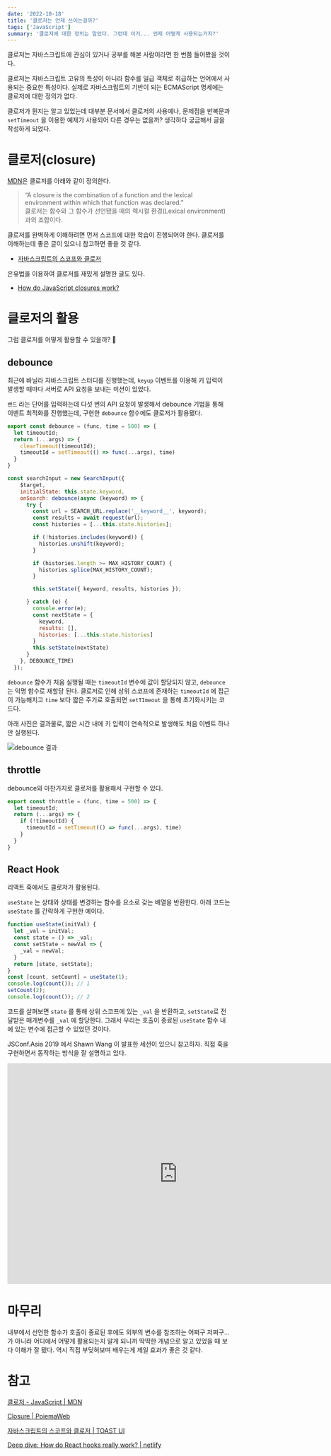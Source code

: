 ```yaml
---
date: '2022-10-18'
title: '클로저는 언제 쓰이는걸까?'
tags: ['JavaScript']
summary: '클로저에 대한 정의는 알았다. 그런데 이거... 언제 어떻게 사용되는거지?'
---
```


클로저는 자바스크립트에 관심이 있거나 공부를 해본 사람이라면 한 번쯤 들어봤을 것이다.

클로저는 자바스크립트 고유의 특성이 아니라 함수를 일급 객체로 취급하는 언어에서 사용되는 중요한 특성이다. 실제로 자바스크립트의 기반이 되는 ECMAScript 명세에는 클로저에 대한 정의가 없다.

클로저가 뭔지는 알고 있었는데 대부분 문서에서 클로저의 사용예나, 문제점을 반복문과 `setTimeout` 을 이용한 예제가 사용되어 다른 경우는 없을까? 생각하다 궁금해서 글을 작성하게 되었다.

# 클로저(closure)

[MDN](https://developer.mozilla.org/ko/docs/Web/JavaScript/Closures)은 클로저를 아래와 같이 정의한다.

> “A closure is the combination of a function and the lexical environment within which that function was declared.” <br />
> 클로저는 함수와 그 함수가 선언됐을 때의 렉시컬 환경(Lexical environment)과의 조합이다.

클로저를 완벽하게 이해하려면 먼저 스코프에 대한 학습이 진행되어야 한다. 클로저를 이해하는데 좋은 글이 있으니 참고하면 좋을 것 같다.

* [자바스크립트의 스코프와 클로저](https://ui.toast.com/weekly-pick/ko_20160311)

은유법을 이용하여 클로저를 재밌게 설명한 글도 있다.

* [How do JavaScript closures work?](https://stackoverflow.com/a/6472397/19350715)

# 클로저의 활용

그럼 클로저를 어떻게 활용할 수 있을까? 🤔

## debounce

최근에 바닐라 자바스크립트 스터디를 진행했는데, `keyup` 이벤트를 이용해 키 입력이 발생할 때마다 서버로 API 요청을 보내는 미션이 있었다.

`밴드` 라는 단어를 입력하는데 다섯 번의 API 요청이 발생해서 debounce 기법을 통해 이벤트 최적화를 진행했는데, 구현한 `debounce` 함수에도 클로저가 활용됐다.

```jsx
export const debounce = (func, time = 500) => {
  let timeoutId;
  return (...args) => {
    clearTimeout(timeoutId);
    timeoutId = setTimeout(() => func(...args), time)
  }
}
```

```jsx
const searchInput = new SearchInput({
    $target,
    initialState: this.state.keyword,
    onSearch: debounce(async (keyword) => {
      try {
        const url = SEARCH_URL.replace('__keyword__', keyword);
        const results = await request(url);
        const histories = [...this.state.histories];

        if (!histories.includes(keyword)) {
          histories.unshift(keyword);
        }

        if (histories.length >= MAX_HISTORY_COUNT) {
          histories.splice(MAX_HISTORY_COUNT);
        }

        this.setState({ keyword, results, histories });

      } catch (e) {
        console.error(e);
        const nextState = {
          keyword,
          results: [],
          histories: [...this.state.histories]
        }
        this.setState(nextState)
      }
    }, DEBOUNCE_TIME)
  });
```

`debounce` 함수가 처음 실행될 때는 `timeoutId` 변수에 값이 할당되지 않고, `debounce` 는 익명 함수로 재할당 된다. 클로저로 인해 상위 스코프에 존재하는 `timeoutId` 에 접근이 가능해지고 `time` 보다 짧은 주기로 호출되면 `setTImeout` 을 통해 초기화시키는 코드다.

아래 사진은 결과물로, 짧은 시간 내에 키 입력이 연속적으로 발생해도 처음 이벤트 하나만 실행된다.

![debounce 결과](./result.gif)

## throttle

debounce와 마찬가지로 클로저를 활용해서 구현할 수 있다.

```jsx
export const throttle = (func, time = 500) => {
  let timeoutId;
  return (...args) => {
    if (!timeoutId) {
      timeoutId = setTimeout(() => func(...args), time)
    }
  }
}
```

## React Hook

리액트 훅에서도 클로저가 활용된다.

`useState` 는 상태와 상태를 변경하는 함수를 요소로 갖는 배열을 반환한다. 아래 코드는 `useState` 를 간략하게 구현한 예이다.

```jsx
function useState(initVal) {
  let _val = initVal;
  const state = () => _val;
  const setState = newVal => {
    _val = newVal;
  }
  return [state, setState];
}
const [count, setCount] = useState(1);
console.log(count()); // 1
setCount(2);
console.log(count()); // 2
```

코드를 살펴보면 `state` 를 통해 상위 스코프에 있는 `_val` 을 반환하고, `setState`로 전달받은 매개변수를 `_val` 에 할당한다. 그래서 우리는 호출이 종료된 `useState` 함수 내에 있는 변수에 접근할 수 있었던 것이다.

JSConf.Asia 2019 에서 Shawn Wang 이 발표한 세션이 있으니 참고하자. 직접 훅을 구현하면서 동작하는 방식을 잘 설명하고 있다.

<iframe
  width="768"
  height="500"
  src="https://www.youtube.com/embed/KJP1E-Y-xyo"
  frameborder="0"
  allow="accelerometer; autoplay; encrypted-media; gyroscope; picture-in-picture"
  allowfullscreen
></iframe>

# 마무리

내부에서 선언한 함수가 호출이 종료된 후에도 외부의 변수를 참조하는 어쩌구 저쩌구… 가 아니라 어디에서 어떻게 활용되는지 알게 되니까 딱딱한 개념으로 알고 있었을 때 보다 이해가 잘 됐다. 역시 직접 부딪혀보며 배우는게 제일 효과가 좋은 것 같다.

# 참고

[클로저 - JavaScript | MDN](https://developer.mozilla.org/ko/docs/Web/JavaScript/Closures)

[Closure | PoiemaWeb](https://poiemaweb.com/js-closure)

[자바스크립트의 스코프와 클로저 | TOAST UI](https://ui.toast.com/weekly-pick/ko_20160311)

[Deep dive: How do React hooks really work? | netlify](https://www.netlify.com/blog/2019/03/11/deep-dive-how-do-react-hooks-really-work/)
